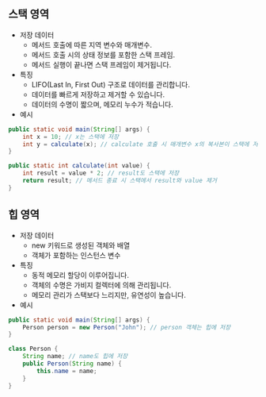 ## 스택 영역
- 저장 데이터
  - 메서드 호출에 따른 지역 변수와 매개변수.
  - 메서드 호출 시의 상태 정보를 포함한 스택 프레임.
  - 메서드 실행이 끝나면 스택 프레임이 제거됩니다.
- 특징
  - LIFO(Last In, First Out) 구조로 데이터를 관리합니다.
  - 데이터를 빠르게 저장하고 제거할 수 있습니다.
  - 데이터의 수명이 짧으며, 메모리 누수가 적습니다.
- 예시

```java
public static void main(String[] args) {
    int x = 10; // x는 스택에 저장
    int y = calculate(x); // calculate 호출 시 매개변수 x의 복사본이 스택에 저장
}

public static int calculate(int value) {
    int result = value * 2; // result도 스택에 저장
    return result; // 메서드 종료 시 스택에서 result와 value 제거
}
```

## 힙 영역
- 저장 데이터
  - new 키워드로 생성된 객체와 배열
  - 객체가 포함하는 인스턴스 변수
- 특징
  - 동적 메모리 할당이 이루어집니다.
  - 객체의 수명은 가비지 컬렉터에 의해 관리됩니다.
  - 메모리 관리가 스택보다 느리지만, 유연성이 높습니다.
- 예시

```java
public static void main(String[] args) {
    Person person = new Person("John"); // person 객체는 힙에 저장
}

class Person {
    String name; // name도 힙에 저장
    public Person(String name) {
        this.name = name;
    }
}
```